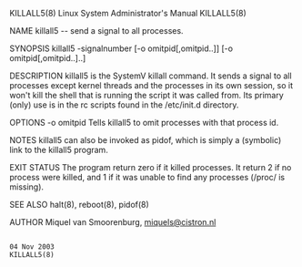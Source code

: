 KILLALL5(8)                                                                          Linux System Administrator's Manual                                                                          KILLALL5(8)



NAME
       killall5 -- send a signal to all processes.

SYNOPSIS
       killall5 -signalnumber [-o omitpid[,omitpid..]]  [-o omitpid[,omitpid..]..]

DESCRIPTION
       killall5  is  the SystemV killall command. It sends a signal to all processes except kernel threads and the processes in its own session, so it won't kill the shell that is running the script it was
       called from. Its primary (only) use is in the rc scripts found in the /etc/init.d directory.

OPTIONS
       -o omitpid
              Tells killall5 to omit processes with that process id.

NOTES
       killall5 can also be invoked as pidof, which is simply a (symbolic) link to the killall5 program.

EXIT STATUS
       The program return zero if it killed processes.  It return 2 if no process were killed, and 1 if it was unable to find any processes (/proc/ is missing).

SEE ALSO
       halt(8), reboot(8), pidof(8)

AUTHOR
       Miquel van Smoorenburg, miquels@cistron.nl



                                                                                                 04 Nov 2003                                                                                      KILLALL5(8)
